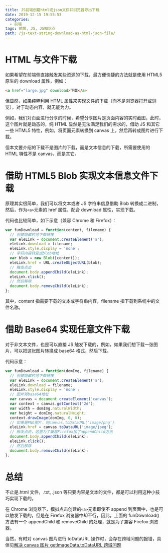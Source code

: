 ```yaml
---
title: JS前端创建html或json文件并浏览器导出下载
date: 2019-12-15 19:55:53
categories:
  - 前端
tags: 前端, JS, JS知识点
path: /js-text-string-download-as-html-json-file/
---
```


# HTML 与文件下载

如果希望在前端侧直接触发某些资源的下载，最方便快捷的方法就是使用 HTML5 原生的 download 属性，例如：

```html
<a href="large.jpg" download>下载</a>
```

但显然，如果纯粹利用 HTML 属性来实现文件的下载（而不是浏览器打开或浏览），对于动态内容，就无能为力。

例如，我们对页面进行分享的时候，希望分享图片是页面内容的实时截图，此时，这个图片就是动态的，纯 HTML 显然是无法满足我们的需求的，借助 JS 和其它一些 HTML5 特性，例如，将页面元素转换到 canvas 上，然后再转成图片进行下载。

但本文要介绍的下载不是图片的下载，而是文本信息的下载，所需要使用的 HTML 特性不是 canvas，而是其它。

# 借助 HTML5 Blob 实现文本信息文件下载

原理其实很简单，我们可以将文本或者 JS 字符串信息借助 Blob 转换成二进制，然后，作为`<a>`元素的 href 属性，配合 download 属性，实现下载。

代码也比较简单，如下示意（兼容 Chrome 和 Firefox）：

```js
var funDownload = function(content, filename) {
  // 创建隐藏的可下载链接
  var eleLink = document.createElement('a');
  eleLink.download = filename;
  eleLink.style.display = 'none';
  // 字符内容转变成blob地址
  var blob = new Blob([content]);
  eleLink.href = URL.createObjectURL(blob);
  // 触发点击
  document.body.appendChild(eleLink);
  eleLink.click();
  // 然后移除
  document.body.removeChild(eleLink);
};
```

其中，content 指需要下载的文本或字符串内容，filename 指下载到系统中的文件名称。

# 借助 Base64 实现任意文件下载

对于非文本文件，也是可以直接 JS 触发下载的，例如，如果我们想下载一张图片，可以把这张图片转换成 base64 格式，然后下载。

代码示意：

```js
var funDownload = function(domImg, filename) {
  // 创建隐藏的可下载链接
  var eleLink = document.createElement('a');
  eleLink.download = filename;
  eleLink.style.display = 'none';
  // 图片转base64地址
  var canvas = document.createElement('canvas');
  var context = canvas.getContext('2d');
  var width = domImg.naturalWidth;
  var height = domImg.naturalHeight;
  context.drawImage(domImg, 0, 0);
  // 如果是PNG图片，则canvas.toDataURL('image/png')
  eleLink.href = canvas.toDataURL('image/jpeg');
  // 触发点击，这里为了兼容Firefox加了appendChild方法
  document.body.appendChild(eleLink);
  eleLink.click();
  // 然后移除
  document.body.removeChild(eleLink);
};
```

# 总结

不止是.html 文件，.txt, .json 等只要内容是文本的文件，都是可以利用这种小技巧实现下载的。

在 Chrome 浏览器下，模拟点击创建的`<a>`元素即使不 append 到页面中，也是可以触发下载的，但是在 Firefox 浏览器中却不行，因此，上面的 funDownload()方法有一个 appendChild 和 removeChild 的处理，就是为了兼容 Firefox 浏览器。

当然，有时对 canvas 图片进行 toDataURL 操作时，会存在跨域问题的报错，具体见[解决 canvas 图片 getImageData,toDataURL 跨域问题](/crossorigin-canvas-getimagedata-cors/)
